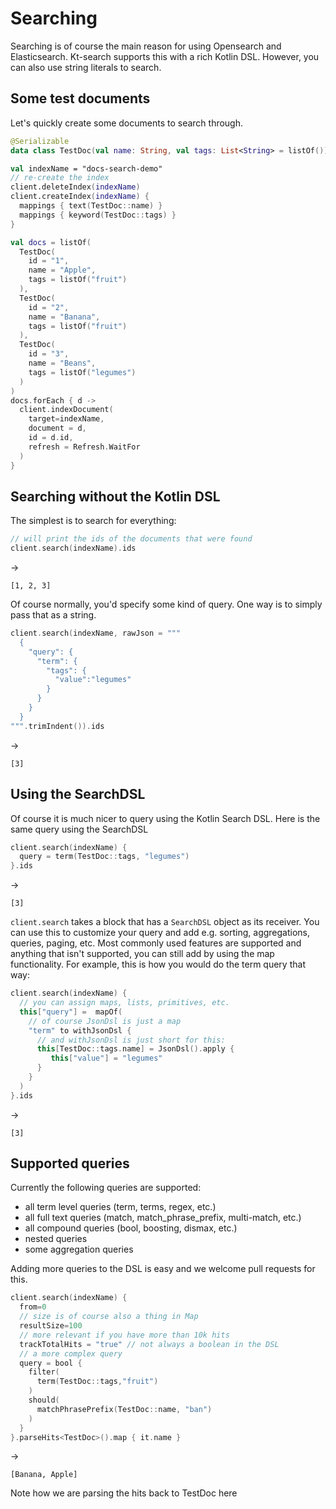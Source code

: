 # Searching 

Searching is of course the main reason for using Opensearch and Elasticsearch. Kt-search supports this
with a rich Kotlin DSL. However, you can also use string literals to search.

## Some test documents

Let's quickly create some documents to search through.

```kotlin
@Serializable
data class TestDoc(val name: String, val tags: List<String> = listOf())

val indexName = "docs-search-demo"
// re-create the index
client.deleteIndex(indexName)
client.createIndex(indexName) {
  mappings { text(TestDoc::name) }
  mappings { keyword(TestDoc::tags) }
}

val docs = listOf(
  TestDoc(
    id = "1",
    name = "Apple",
    tags = listOf("fruit")
  ),
  TestDoc(
    id = "2",
    name = "Banana",
    tags = listOf("fruit")
  ),
  TestDoc(
    id = "3",
    name = "Beans",
    tags = listOf("legumes")
  )
)
docs.forEach { d ->
  client.indexDocument(
    target=indexName,
    document = d,
    id = d.id,
    refresh = Refresh.WaitFor
  )
}
```

## Searching without the Kotlin DSL

The simplest is to search for everything: 

```kotlin
// will print the ids of the documents that were found
client.search(indexName).ids

```

->

```
[1, 2, 3]
```

Of course normally, you'd specify some kind of query. One way is to simply pass that as a string.

```kotlin
client.search(indexName, rawJson = """
  {
    "query": {
      "term": {
        "tags": {
          "value":"legumes"
        }
      }
    }
  }
""".trimIndent()).ids
```

->

```
[3]
```

## Using the SearchDSL

Of course it is much nicer to query using the Kotlin Search DSL. Here is the same query using the SearchDSL

```kotlin
client.search(indexName) {
  query = term(TestDoc::tags, "legumes")
}.ids
```

->

```
[3]
```

`client.search` takes a block that has a `SearchDSL` object as its receiver. You can use this to customize
your query and add e.g. sorting, aggregations, queries, paging, etc. Most commonly used features are supported
and anything that isn't supported, you can still add by using the map functionality. For example, this is how
you would do the term query that way:

```kotlin
client.search(indexName) {
  // you can assign maps, lists, primitives, etc.
  this["query"] =  mapOf(
    // of course JsonDsl is just a map
    "term" to withJsonDsl {
      // and withJsonDsl is just short for this:
      this[TestDoc::tags.name] = JsonDsl().apply {
         this["value"] = "legumes"
      }
    }
  )
}.ids
```

->

```
[3]
```

## Supported queries

Currently the following queries are supported:

- all term level queries (term, terms, regex, etc.)
- all full text queries (match, match_phrase_prefix, multi-match, etc.)
- all compound queries (bool, boosting, dismax, etc.)
- nested queries
- some aggregation queries

Adding more queries to the DSL is easy and we welcome pull requests for this.

```kotlin
client.search(indexName) {
  from=0
  // size is of course also a thing in Map
  resultSize=100
  // more relevant if you have more than 10k hits
  trackTotalHits = "true" // not always a boolean in the DSL
  // a more complex query
  query = bool {
    filter(
      term(TestDoc::tags,"fruit")
    )
    should(
      matchPhrasePrefix(TestDoc::name, "ban")
    )
  }
}.parseHits<TestDoc>().map { it.name }
```

->

```
[Banana, Apple]
```

Note how we are parsing the hits back to TestDoc here

